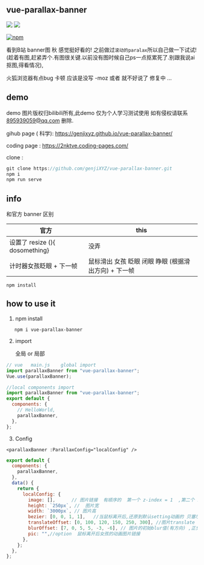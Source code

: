 



## vue-parallax-banner

![](https://img.shields.io/badge/version-v0.066-9cf.svg)   ![](https://github.com/genjiXYZ/vue-parallax-banner/workflows/npm%20publish%20by%20action/badge.svg)  

[![npm](https://nodei.co/npm/vue-parallax-banner.png)](https://www.npmjs.com/package/vue-parallax-banner)

  看到B站 banner图 秋 感觉挺好看的! 
  之前做过`滚动的paralax`所以自己做一下试试!
  (趁着有图,赶紧弄个.有图很关键.以前没有图时候自己ps一点抠累死了.别跟我说ai抠图,得看情况),

  火狐浏览器有点bug  卡顿  应该是没写 -moz 或者 就不好说了 修复中 ... 

## demo

demo 图片版权归bilibili所有,此demo 仅为个人学习测试使用 如有侵权请联系 895939059@qq.com 删除.

gihub page ( 科学): https://genjixyz.github.io/vue-parallax-banner/

coding page : https://2nktve.coding-pages.com/

clone : 
```js 
git clone https://github.com/genjiXYZ/vue-parallax-banner.git
npm i 
npm run serve
```


## info



和官方 banner 区别

| 官方                           | this                                                 |
| ------------------------------ | ---------------------------------------------------- |
| 设置了 resize (){ dosomething} | 没弄                                                 |
| 计时器女孩眨眼 + 下一帧        | 鼠标滑出 女孩 眨眼 闭眼 睁眼 (根据滑出方向) + 下一帧 |

```
npm install
```

## how to use it

1. npm install

```npm
   npm i vue-parallax-banner
```

2. import

   全局 or 局部

```js
// vue   main.js    global import
import parallaxBanner from "vue-parallax-banner";
Vue.use(parallaxBanner);
```

```js
//local components import
import parallaxBanner from "vue-parallax-banner";
export default {
  components: {
    // HelloWorld,
    parallaxBanner,
  },
};
```

3. Config

```vue
<parallaxBanner :ParallaxConfig="localConfig" />
```

```js
export default {
  components: {
    parallaxBanner,
  },
  data() {
    return {
      localConfig: {
        image: [],      // 图片链接  有顺序的  第一个 z-index = 1  ,第二个 z-index = 2  
        height: `250px`, //  图片宽
        width: `3000px`, // 图片高
        bezier: [0, 0, 1, 1],   //当鼠标离开后,还原到默认setting动画的 贝塞尔曲线
        translateOffset: [0, 100, 120, 150, 250, 300], //图片translate 的最大 px,  
        blurOffset: [7, 0, 5, 5, -3, -6], // 图片的初始blur值(有方向) ,正负表示 鼠标左右运动 
        pic: "",//option  鼠标离开后女孩的动画图片链接 
      },
    };
  },
};
```


